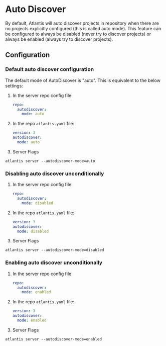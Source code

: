 # Auto Discover
By default, Atlantis will auto discover projects in repository when there are no projects explicitly configured (this is called auto mode).
This feature can be configured to always be disabled (never try to discover projects) or always be enabled (always try to discover projects).

## Configuration
### Default auto discover configuration
The default mode of AutoDiscover is "auto". This is equivalent to the below settings:
1. In the server repo config file:
    ```yaml
    repo:
      autodiscover:
        mode: auto
    ```
1. In the repo `atlantis.yaml` file:
    ```yaml
    version: 3
    autodiscover:
      mode: auto
    ```
1. Server Flags
```
atlantis server --autodiscover-mode=auto
```

### Disabling auto discover unconditionally 
1. In the server repo config file:
    ```yaml
    repo:
      autodiscover:
        mode: disabled
    ```
1. In the repo `atlantis.yaml` file:
    ```yaml
    version: 3
    autodiscover:
      mode: disabled
    ```
1. Server Flags
```
atlantis server --autodiscover-mode=disabled
```

### Enabling auto discover unconditionally 
1. In the server repo config file:
    ```yaml
    repo:
      autodiscover:
        mode: enabled
    ```
1. In the repo `atlantis.yaml` file:
    ```yaml
    version: 3
    autodiscover:
      mode: enabled

1. Server Flags
```
atlantis server --autodiscover-mode=enabled
```